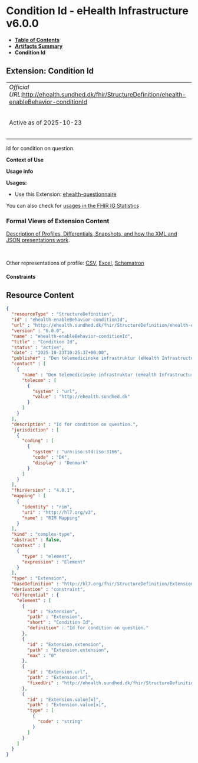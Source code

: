 # Condition Id - eHealth Infrastructure v6.0.0

* [**Table of Contents**](toc.md)
* [**Artifacts Summary**](artifacts.md)
* **Condition Id**

## Extension: Condition Id 

| | |
| :--- | :--- |
| *Official URL*:http://ehealth.sundhed.dk/fhir/StructureDefinition/ehealth-enableBehavior-conditionId | *Version*:6.0.0 |
| Active as of 2025-10-23 | *Computable Name*:ehealth-enableBehavior-conditionId |

Id for condition on question.

**Context of Use**

**Usage info**

**Usages:**

* Use this Extension: [ehealth-questionnaire](StructureDefinition-ehealth-questionnaire.md)

You can also check for [usages in the FHIR IG Statistics](https://packages2.fhir.org/xig/dk.ehealth.sundhed.fhir.ig.core|current/StructureDefinition/ehealth-enableBehavior-conditionId)

### Formal Views of Extension Content

 [Description of Profiles, Differentials, Snapshots, and how the XML and JSON presentations work](http://build.fhir.org/ig/FHIR/ig-guidance/readingIgs.html#structure-definitions). 

 

Other representations of profile: [CSV](StructureDefinition-ehealth-enableBehavior-conditionId.csv), [Excel](StructureDefinition-ehealth-enableBehavior-conditionId.xlsx), [Schematron](StructureDefinition-ehealth-enableBehavior-conditionId.sch) 

#### Constraints



## Resource Content

```json
{
  "resourceType" : "StructureDefinition",
  "id" : "ehealth-enableBehavior-conditionId",
  "url" : "http://ehealth.sundhed.dk/fhir/StructureDefinition/ehealth-enableBehavior-conditionId",
  "version" : "6.0.0",
  "name" : "ehealth-enableBehavior-conditionId",
  "title" : "Condition Id",
  "status" : "active",
  "date" : "2025-10-23T10:25:37+00:00",
  "publisher" : "Den telemedicinske infrastruktur (eHealth Infrastructure)",
  "contact" : [
    {
      "name" : "Den telemedicinske infrastruktur (eHealth Infrastructure)",
      "telecom" : [
        {
          "system" : "url",
          "value" : "http://ehealth.sundhed.dk"
        }
      ]
    }
  ],
  "description" : "Id for condition on question.",
  "jurisdiction" : [
    {
      "coding" : [
        {
          "system" : "urn:iso:std:iso:3166",
          "code" : "DK",
          "display" : "Denmark"
        }
      ]
    }
  ],
  "fhirVersion" : "4.0.1",
  "mapping" : [
    {
      "identity" : "rim",
      "uri" : "http://hl7.org/v3",
      "name" : "RIM Mapping"
    }
  ],
  "kind" : "complex-type",
  "abstract" : false,
  "context" : [
    {
      "type" : "element",
      "expression" : "Element"
    }
  ],
  "type" : "Extension",
  "baseDefinition" : "http://hl7.org/fhir/StructureDefinition/Extension",
  "derivation" : "constraint",
  "differential" : {
    "element" : [
      {
        "id" : "Extension",
        "path" : "Extension",
        "short" : "Condition Id",
        "definition" : "Id for condition on question."
      },
      {
        "id" : "Extension.extension",
        "path" : "Extension.extension",
        "max" : "0"
      },
      {
        "id" : "Extension.url",
        "path" : "Extension.url",
        "fixedUri" : "http://ehealth.sundhed.dk/fhir/StructureDefinition/ehealth-enableBehavior-conditionId"
      },
      {
        "id" : "Extension.value[x]",
        "path" : "Extension.value[x]",
        "type" : [
          {
            "code" : "string"
          }
        ]
      }
    ]
  }
}

```
